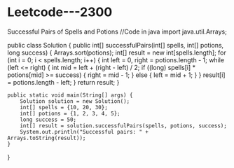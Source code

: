 # Leetcode---2300
Successful Pairs of Spells and Potions
//Code in java
import java.util.Arrays;

public class Solution {
    public int[] successfulPairs(int[] spells, int[] potions, long success) {
        Arrays.sort(potions);
        int[] result = new int[spells.length];
        for (int i = 0; i < spells.length; i++) {
            int left = 0, right = potions.length - 1;
            while (left <= right) {
                int mid = left + (right - left) / 2;
                if ((long) spells[i] * potions[mid] >= success) {
                    right = mid - 1;
                } else {
                    left = mid + 1;
                }
            }
            result[i] = potions.length - left;
        }
        return result;
    }

    public static void main(String[] args) {
        Solution solution = new Solution();
        int[] spells = {10, 20, 30};
        int[] potions = {1, 2, 3, 4, 5};
        long success = 50;
        int[] result = solution.successfulPairs(spells, potions, success);
        System.out.println("Successful pairs: " + Arrays.toString(result));
    }
}
